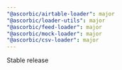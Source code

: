 ```yaml
---
"@ascorbic/airtable-loader": major
"@ascorbic/loader-utils": major
"@ascorbic/feed-loader": major
"@ascorbic/mock-loader": major
"@ascorbic/csv-loader": major
---
```


Stable release
